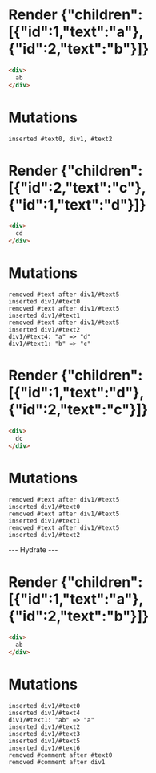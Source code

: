 # Render {"children":[{"id":1,"text":"a"},{"id":2,"text":"b"}]}
```html
<div>
  ab
</div>
```

# Mutations
```
inserted #text0, div1, #text2
```


# Render {"children":[{"id":2,"text":"c"},{"id":1,"text":"d"}]}
```html
<div>
  cd
</div>
```

# Mutations
```
removed #text after div1/#text5
inserted div1/#text0
removed #text after div1/#text5
inserted div1/#text1
removed #text after div1/#text5
inserted div1/#text2
div1/#text4: "a" => "d"
div1/#text1: "b" => "c"
```


# Render {"children":[{"id":1,"text":"d"},{"id":2,"text":"c"}]}
```html
<div>
  dc
</div>
```

# Mutations
```
removed #text after div1/#text5
inserted div1/#text0
removed #text after div1/#text5
inserted div1/#text1
removed #text after div1/#text5
inserted div1/#text2
```


--- Hydrate ---
# Render {"children":[{"id":1,"text":"a"},{"id":2,"text":"b"}]}
```html
<div>
  ab
</div>
```

# Mutations
```
inserted div1/#text0
inserted div1/#text4
div1/#text1: "ab" => "a"
inserted div1/#text2
inserted div1/#text3
inserted div1/#text5
inserted div1/#text6
removed #comment after #text0
removed #comment after div1
```